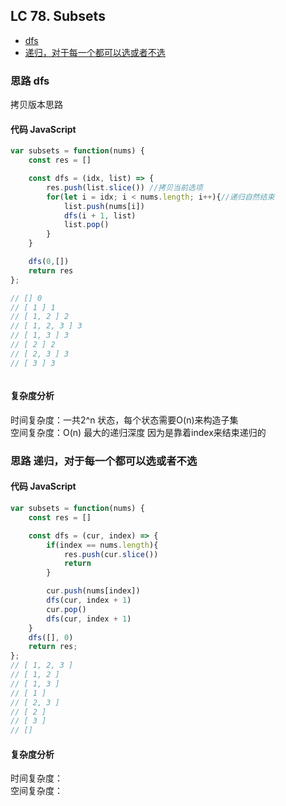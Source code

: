 ## LC 78. Subsets

- [dfs](#思路-dfs)
- [递归，对于每一个都可以选或者不选](#思路-递归，对于每一个都可以选或者不选)
### 思路 dfs
拷贝版本思路
#### 代码 JavaScript

```JavaScript
var subsets = function(nums) {
    const res = []

    const dfs = (idx, list) => {
        res.push(list.slice()) //拷贝当前选项
        for(let i = idx; i < nums.length; i++){//递归自然结束
            list.push(nums[i])
            dfs(i + 1, list)
            list.pop()
        }
    }

    dfs(0,[])
    return res
};

// [] 0
// [ 1 ] 1
// [ 1, 2 ] 2
// [ 1, 2, 3 ] 3
// [ 1, 3 ] 3
// [ 2 ] 2
// [ 2, 3 ] 3
// [ 3 ] 3



```

#### 复杂度分析
时间复杂度：一共2^n 状态，每个状态需要O(n)来构造子集 </br>
空间复杂度：O(n) 最大的递归深度 因为是靠着index来结束递归的



### 思路 递归，对于每一个都可以选或者不选

#### 代码 JavaScript

```JavaScript
var subsets = function(nums) {
    const res = []

    const dfs = (cur, index) => {
        if(index == nums.length){
            res.push(cur.slice())
            return 
        }

        cur.push(nums[index])
        dfs(cur, index + 1)
        cur.pop()
        dfs(cur, index + 1)
    }
    dfs([], 0)
    return res;
};
// [ 1, 2, 3 ]
// [ 1, 2 ]
// [ 1, 3 ]
// [ 1 ]
// [ 2, 3 ]
// [ 2 ]
// [ 3 ]
// []
```

#### 复杂度分析
时间复杂度： </br>
空间复杂度：